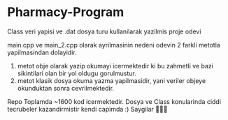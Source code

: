 # Pharmacy-Program
Class veri yapisi ve .dat dosya turu kullanilarak yazilmis proje odevi

main.cpp ve main_2.cpp olarak ayrilmasinin nedeni odevin 2 farkli metotla yapilmasindan dolayidir.

1. metot obje olarak yazip okumayi icermektedir ki bu zahmetli ve bazi sikintilari olan bir yol oldugu gorulmustur.
2. metot klasik dosya okuma yazma yapilmasidir, yani veriler objeye okunduktan sonra cevrilmektedir.

Repo Toplamda ~1600 kod icermektedir. Dosya ve Class konularinda ciddi tecrubeler kazandirmistir kendi capimda :)
Saygilar 🥳🥳🥳
